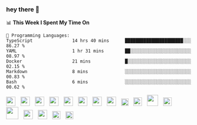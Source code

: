  ### hey there :wave:

<!-- [<img align="right" width="50%" src="https://github-readme-stats.vercel.app/api?username=findtoni&show_icons=true&theme=radical&count_private=true">]
<img src="https://media.giphy.com/media/hvRJCLFzcasrR4ia7z/giphy.gif" width="10px">
(#) -->

<!--START_SECTION:waka-->
📊 **This Week I Spent My Time On** 

```text
💬 Programming Languages: 
TypeScript               14 hrs 40 mins      ██████████████████████░░░   86.27 % 
YAML                     1 hr 31 mins        ██░░░░░░░░░░░░░░░░░░░░░░░   08.97 % 
Docker                   21 mins             █░░░░░░░░░░░░░░░░░░░░░░░░   02.15 % 
Markdown                 8 mins              ░░░░░░░░░░░░░░░░░░░░░░░░░   00.83 % 
Bash                     6 mins              ░░░░░░░░░░░░░░░░░░░░░░░░░   00.62 % 
```


<!--END_SECTION:waka-->

  <div align="left">
    <img height="25" src="https://cdn.jsdelivr.net/gh/devicons/devicon/icons/vscode/vscode-original.svg" style="padding-right:10px;" />
    <img height="25" src="https://cdn.jsdelivr.net/gh/devicons/devicon/icons/typescript/typescript-original.svg" style="padding-right:10px;"/>
    <img height="25" src="https://cdn.jsdelivr.net/gh/devicons/devicon/icons/vuejs/vuejs-original.svg" style="padding-right:10px;"/>
    <img height="25" src="https://cdn.jsdelivr.net/gh/devicons/devicon/icons/react/react-original.svg" style="padding-right:10px;"/>
    <img height="25" src="https://cdn.jsdelivr.net/gh/devicons/devicon/icons/nextjs/nextjs-original.svg" style="padding-right:10px;"/>
    <img height="25" src="https://cdn.jsdelivr.net/gh/devicons/devicon@latest/icons/nuxtjs/nuxtjs-original.svg" style="padding-right:10px;"/>
    <img height="25" src="https://cdn.jsdelivr.net/gh/devicons/devicon@latest/icons/tailwindcss/tailwindcss-original.svg" style="padding-right:10px;"/>
    <img height="25" src="https://cdn.jsdelivr.net/gh/devicons/devicon/icons/sass/sass-original.svg" style="padding-right:10px;"/>
    <img height="20" src="https://cdn.jsdelivr.net/gh/devicons/devicon/icons/jest/jest-plain.svg" style="padding-right:10px;"/>
    <img height="23" src="https://cdn.jsdelivr.net/gh/devicons/devicon/icons/graphql/graphql-plain.svg" style="padding-right:10px;"/>
    <img height="30" src="https://cdn.jsdelivr.net/gh/devicons/devicon/icons/nodejs/nodejs-plain-wordmark.svg" style="padding-right:10px;"/>
   <!--     <img height="22" src="https://bit.ly/3A0Cee8" style="padding-right:10px;"/>&nbsp;&nbsp;&nbsp;&nbsp; -->
    <img height="23" src="https://cdn.jsdelivr.net/gh/devicons/devicon/icons/laravel/laravel-original.svg" style="padding-right:10px;" />
   <img height="33" src="https://cdn.jsdelivr.net/gh/devicons/devicon/icons/docker/docker-original.svg" style="padding-right:10px;"/>
    <img height="25" src="https://cdn.jsdelivr.net/gh/devicons/devicon/icons/amazonwebservices/amazonwebservices-plain-wordmark.svg" style="padding-right:10px;"/>
    <img height="25" src="https://cdn.jsdelivr.net/gh/devicons/devicon/icons/googlecloud/googlecloud-original.svg" style="padding-right:10px;"/>
     <img height="22" src="https://cdn.jsdelivr.net/gh/devicons/devicon/icons/firebase/firebase-original.svg" style="padding-right:10px;"/>
    <img height="21" src="https://cdn.jsdelivr.net/gh/devicons/devicon/icons/digitalocean/digitalocean-original.svg" style="padding-right:10px;margin-top:-10px;"/>
<!--    <img height="20" src="https://bit.ly/3oPTX2M" style="padding-right:10px;"/> -->
  </div>
